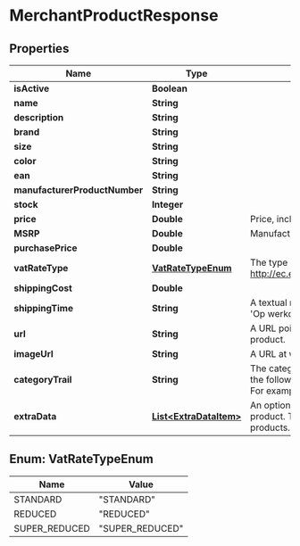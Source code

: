 
# MerchantProductResponse

## Properties
Name | Type | Description | Notes
------------ | ------------- | ------------- | -------------
**isActive** | **Boolean** |  |  [optional]
**name** | **String** |  |  [optional]
**description** | **String** |  |  [optional]
**brand** | **String** |  |  [optional]
**size** | **String** |  |  [optional]
**color** | **String** |  |  [optional]
**ean** | **String** |  |  [optional]
**manufacturerProductNumber** | **String** |  |  [optional]
**stock** | **Integer** |  |  [optional]
**price** | **Double** | Price, including VAT. |  [optional]
**MSRP** | **Double** | Manufacturer&#39;s suggested retail price |  [optional]
**purchasePrice** | **Double** |  |  [optional]
**vatRateType** | [**VatRateTypeEnum**](#VatRateTypeEnum) | The type of VAT which applies to this product.  See: http://ec.europa.eu/taxation_customs/taxation/vat/topics/rates_en.htm |  [optional]
**shippingCost** | **Double** |  |  [optional]
**shippingTime** | **String** | A textual representation of the shippingtime.  For example, in Dutch: &#39;Op werkdagen voor 22:00 uur besteld, morgen in huis&#39; |  [optional]
**url** | **String** | A URL pointing to the merchant&#39;s webpage  which displays this product. |  [optional]
**imageUrl** | **String** | A URL at which an image of this product  can be found. |  [optional]
**categoryTrail** | **String** | The category to which this product belongs.  Please supply this field in the following format:  &#39;maincategory &amp;gt; category &amp;gt; subcategory&#39;  For example:  &#39;vehicles &amp;gt; bikes &amp;gt; mountainbike&#39; |  [optional]
**extraData** | [**List&lt;ExtraDataItem&gt;**](ExtraDataItem.md) | An optional list of key-value pairs containing  extra data about this product. This data can be  sent to channels or used for filtering products. |  [optional]


<a name="VatRateTypeEnum"></a>
## Enum: VatRateTypeEnum
Name | Value
---- | -----
STANDARD | &quot;STANDARD&quot;
REDUCED | &quot;REDUCED&quot;
SUPER_REDUCED | &quot;SUPER_REDUCED&quot;



